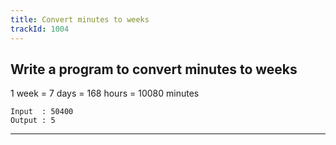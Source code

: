 ```yaml
---
title: Convert minutes to weeks
trackId: 1004
---
```


## Write a program to convert minutes to weeks

1 week = 7 days = 168 hours = 10080 minutes

```
Input  : 50400
Output : 5
```

---
